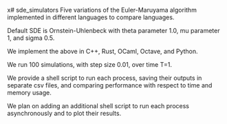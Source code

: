 x# sde_simulators
Five variations of the Euler-Maruyama algorithm implemented in different languages to compare languages.

Default SDE is Ornstein-Uhlenbeck with theta parameter 1.0, mu parameter 1, and sigma 0.5.

We implement the above in C++, Rust, OCaml, Octave, and Python.

We run 100 simulations, with step size 0.01, over time T=1.

We provide a shell script to run each process, saving their outputs in separate csv files, and comparing performance with respect to time and memory usage.

We plan on adding an additional shell script to run each process asynchronously and to plot their results.

